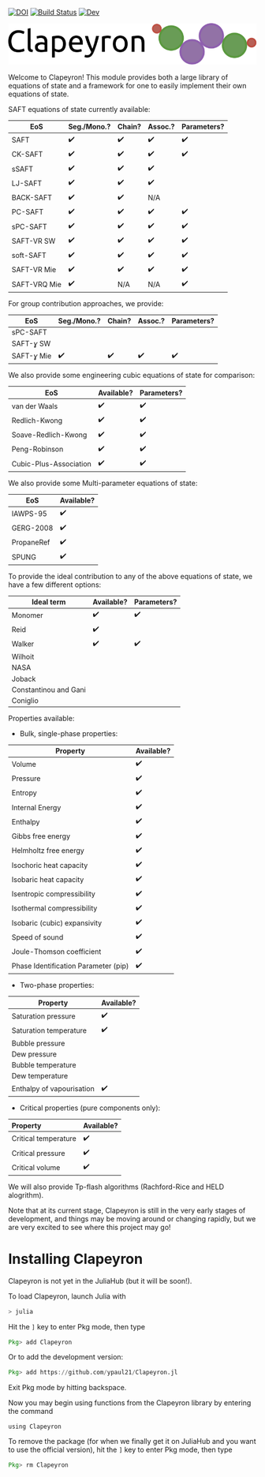 [![DOI](https://zenodo.org/badge/267659508.svg)](https://zenodo.org/badge/latestdoi/267659508)
[![Build Status](https://github.com/ypaul21/Clapeyron.jl/workflows/CI/badge.svg)](https://github.com/ypaul21/Clapeyron.jl/actions)
[![Dev](https://img.shields.io/badge/docs-dev-blue.svg)](https://ypaul21.github.io/Clapeyron.jl/dev)

![Clapeyron_logo](docs/Clapeyron_logo.svg)

Welcome to Clapeyron! This module provides both a large library of equations of state and a framework for one to easily implement their own equations of state.

SAFT equations of state currently available:

| EoS           | Seg./Mono.?        | Chain?             | Assoc.?            | Parameters?        |
| ------------- | ------------------ | ------------------ | ------------------ | ------------------ |
| SAFT          | :heavy_check_mark: | :heavy_check_mark: | :heavy_check_mark: | :heavy_check_mark: |
| CK-SAFT       | :heavy_check_mark: | :heavy_check_mark: | :heavy_check_mark: | :heavy_check_mark: |
| sSAFT         | :heavy_check_mark: | :heavy_check_mark: | :heavy_check_mark:  |                    |
| LJ-SAFT       | :heavy_check_mark: | :heavy_check_mark: | :heavy_check_mark: |                    |
| BACK-SAFT     | :heavy_check_mark: | :heavy_check_mark: | N/A                   |                    |
| PC-SAFT       | :heavy_check_mark: | :heavy_check_mark: | :heavy_check_mark: | :heavy_check_mark: |
| sPC-SAFT      | :heavy_check_mark: | :heavy_check_mark: | :heavy_check_mark: | :heavy_check_mark: |
| SAFT-VR SW    | :heavy_check_mark: | :heavy_check_mark: | :heavy_check_mark: | :heavy_check_mark: |
| soft-SAFT     | :heavy_check_mark: | :heavy_check_mark: | :heavy_check_mark: | :heavy_check_mark: |
| SAFT-VR Mie   | :heavy_check_mark: | :heavy_check_mark: | :heavy_check_mark: | :heavy_check_mark: |
| SAFT-VRQ Mie  | :heavy_check_mark: | N/A                | N/A                | :heavy_check_mark: |

For group contribution approaches, we provide:

| EoS          | Seg./Mono.?        | Chain?             | Assoc.?            | Parameters?        |
| ------------ | ------------------ | ------------------ | ------------------ | ------------------ |
| sPC-SAFT     |                    |                    |                    |                    |
| SAFT-*ɣ* SW  |                    |                    |                    |                    |
| SAFT-*ɣ* Mie | :heavy_check_mark: | :heavy_check_mark: | :heavy_check_mark: | :heavy_check_mark: |

We also provide some engineering cubic equations of state for comparison:

| EoS                    | Available?         | Parameters?        |
| ---------------------- | ------------------ | ------------------ |
| van der Waals          | :heavy_check_mark: | :heavy_check_mark: |
| Redlich-Kwong          | :heavy_check_mark: | :heavy_check_mark: |
| Soave-Redlich-Kwong    | :heavy_check_mark: | :heavy_check_mark: |
| Peng-Robinson          | :heavy_check_mark: | :heavy_check_mark: |
| Cubic-Plus-Association | :heavy_check_mark: | :heavy_check_mark: |

We also provide some Multi-parameter equations of state:

| EoS        | Available?         |
| ---------- | ------------------ |
| IAWPS-95   | :heavy_check_mark: |
| GERG-2008  | :heavy_check_mark: |
| PropaneRef | :heavy_check_mark: |
| SPUNG      | :heavy_check_mark: |

To provide the ideal contribution to any of the above equations of state, we have a few different options:

| Ideal term            | Available?         | Parameters?        |
| --------------------- | ------------------ | ------------------ |
| Monomer               | :heavy_check_mark: | :heavy_check_mark: |
| Reid                  | :heavy_check_mark: |                    |
| Walker                | :heavy_check_mark: | :heavy_check_mark: |
| Wilhoit               |                    |                    |
| NASA                  |                    |                    |
| Joback                |                    |                    |
| Constantinou and Gani |                    |                    |
| Coniglio              |                    |                    |

Properties available:

- Bulk, single-phase properties:

| Property                     | Available?         |
| ---------------------------- | ------------------ |
| Volume                       | :heavy_check_mark: |
| Pressure                     | :heavy_check_mark: |
| Entropy                      | :heavy_check_mark: |
| Internal Energy              | :heavy_check_mark: |
| Enthalpy                     | :heavy_check_mark: |
| Gibbs free energy            | :heavy_check_mark: |
| Helmholtz free energy        | :heavy_check_mark: |
| Isochoric heat capacity      | :heavy_check_mark: |
| Isobaric heat capacity       | :heavy_check_mark: |
| Isentropic compressibility   | :heavy_check_mark: |
| Isothermal compressibility   | :heavy_check_mark: |
| Isobaric (cubic) expansivity | :heavy_check_mark: |
| Speed of sound               | :heavy_check_mark: |
| Joule-Thomson coefficient    | :heavy_check_mark: |
| Phase Identification Parameter (pip)    | :heavy_check_mark: |
- Two-phase properties:

| Property                  | Available?         |
| ------------------------- | ------------------ |
| Saturation pressure       | :heavy_check_mark: |
| Saturation temperature    | :heavy_check_mark: |
| Bubble pressure           |                    |
| Dew pressure              |                    |
| Bubble temperature        |                    |
| Dew temperature           |                    |
| Enthalpy of vapourisation | :heavy_check_mark: |

- Critical properties (pure components only):

| Property             | Available?         |
| :------------------- | ------------------ |
| Critical temperature | :heavy_check_mark: |
| Critical pressure    | :heavy_check_mark: |
| Critical volume      | :heavy_check_mark: |

We will also provide Tp-flash algorithms (Rachford-Rice and HELD alogrithm).

Note that at its current stage, Clapeyron is still in the very early stages of development, and things may be moving around or changing rapidly, but we are very excited to see where this project may go!

# Installing Clapeyron

Clapeyron is not yet in the JuliaHub (but it will be soon!).

To load Clapeyron, launch Julia with

```julia
> julia
```

Hit the ```]``` key to enter Pkg mode, then type

```julia
Pkg> add Clapeyron
```
Or to add the development version:
```julia
Pkg> add https://github.com/ypaul21/Clapeyron.jl
```
Exit Pkg mode by hitting backspace.

Now you may begin using functions from the Clapeyron library by entering the command

```
using Clapeyron
```

To remove the package (for when we finally get it on JuliaHub and you want to use the official version),
hit the ```]``` key to enter Pkg mode, then type

```julia
Pkg> rm Clapeyron
```

